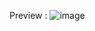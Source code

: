 Preview : 
![image](https://github.com/gauravbhaskar080/Goto-App/assets/97628596/a6b73d8b-a357-4d94-a051-54ac47c084ea)
